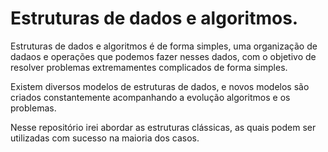 # Estruturas de dados e algoritmos.

Estruturas de dados e algoritmos é de forma simples, uma organização de dadaos e operações que podemos fazer nesses dados, com o objetivo de resolver problemas extremamentes complicados de forma simples.

Existem diversos modelos de estruturas de dados, e novos modelos são criados constantemente acompanhando a evolução algoritmos e os problemas.

Nesse repositório irei abordar as estruturas clássicas, as quais podem ser utilizadas com sucesso na maioria dos casos.
